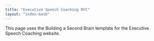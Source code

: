 ```yaml
---
title: "Executive Speech Coaching NYC"
layout: "index-basb"
---
```


This page uses the Building a Second Brain template for the Executive Speech Coaching website.